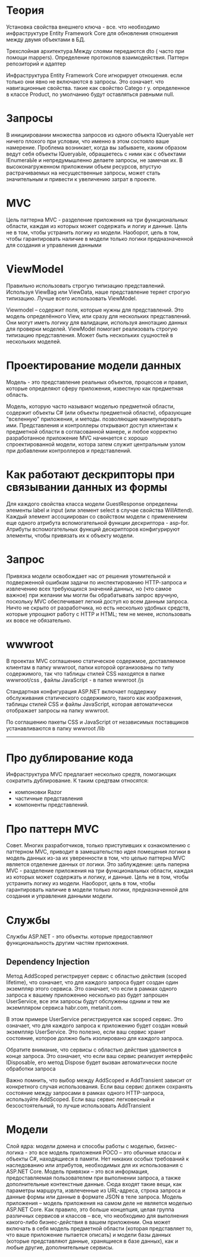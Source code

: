 # Теория

Установка свойства
внешнего ключа - все. что необходимо инфраструктуре Entity Framework Core для
обновления отношения между двумя объектами в БД.



Трехслойная архитектура.Между слоями передаются dto ( часто при помощи mappers). Определение протоколов взаимодействия. Паттерн репозиторий и адаптер


Инфраструктура Entity Framework Соге игнорирует отношения. если только они
явно не включаются в запросы. Это означает. что навигационные свойства. такие как
свойство Catego r y. определенное в классе Product, по умолчанию будут оставляться
равными null. 


# Запросы

В инициировании множества запросов из одного объекта IQueryaЫe<T> нет ничего плохого при условии, что именно в этом состояло ваше намерение. Проблема возникает, когда
вы забываете, каким образом ведут себя объекты IQueryaЬle<T>, обращаетесь с ними
как с объектами IEnumeraЫe<T> и непредумышленно делаете запросы, не замечая их.
В высоконагруженном приложении объем ресурсов, впустую растрачиваемых на несущественные запросы, может стать значительным и привести к увеличению затрат в проекте. 


# MVC

Цель паттерна MVC - разделение приложения на три функциональных области, каждая из которых может содержать и логиу и данные. Цель не в том, чтобы устранить логику из модели. Наоборот, цель в том, чтобы гарантировать наличие в модели только логики предназначенной для создания и управления данными

# ViewModel

Правильно использовать строгую типизацию представлений. Используя ViewBag или ViewData, наше представление теряет строгую типизацию.  Лучше всего использовать ViewModel.

Viewmodel – содержит поля, которые нужны для представлений. Это модель определённого View, или сразу для нескольких представлений. Они могут иметь логику для валидации, используя аннотацию данных для проверки моделей. ViewModel помогает реализовать строгую типизацию представления. Может быть нескольких сущностей в нескольких моделей.

# Проектирование модели данных

Модель - это представление реальных объектов, процессов и правил, которые определяют сферу приложения, известную как предметная
область. 

Модель, которую часто называют моделью предметной области, содержит объекты С# (или объекты предметной области), образующие "вселенную" приложения, и методы. позволяющие манипулировать ими. Представления и контроллеры открывают доступ клиентам к предметной области в согласованной манере, и любое корректно разработанное приложение MVC начинается с хорошо спроектированной модели, котора  затем служит центральным узлом при добавлении контроллеров и представлений. 

# Как работают дескрипторы при связывании данных из формы

Для каждого свойства класса модели GuestResponse определены элементы label и input (или элемент select в случае свойства WillAttend). Каждый элемент ассоциирован со свойством модели с применением еще одного атрибута вспомогательной функции дескриптора - asp-for.  Атрибуты вспомогательных функций дескрипторов конфигурируют элементы, чтобы привязать их к объекту модели.

# Запрос

Привязка модели освобождает нас от решения утомительной и подверженной ошибкам задачи по инспектированию НТТР-запроса и извлечению всех требующихся значений данных, но (что самое важное) при желании мы могли бы обрабатывать запрос вручную, поскольку MVC обеспечивает легкий доступ ко всем данным запроса. Ничто не скрыто от разработчика, но есть несколько удобных средств, которые упрощают работу с НТТР и HTML; тем не менее, использовать их вовсе не обязательно. 

# wwwroot

В проектах MVC соглашению статическое содержмое, доставляемое клиентам  в папку wwwroot, папки которой организованы по типу содержимого, так что таблицы стилей CSS находятся в папке wwwroot/css , файлы JavaScript - в папке wwwroot /js

Стандартная конфигурация ASP.NET включает поддержку обслуживания статического содержимого, такого как изображения, таблицы стилей CSS и файлы JavaScript, которая автоматически отображает запросы на папку wwwroot. 

По соглашению пакеты CSS и JavaScгipt от независимых поставщиков устанавливаются в папку wwwroot /lib

---

# Про дублирование кода

Инфраструктура MVC предлагает несколько средтв, помогающих сократить дублирование. 
К таким средтвам относятся:
- компоновки Razor
- частичные представления
- компоненты представлений. 


#  Про паттерн  MVC

Совет. Многих разработчиков, только приступивших к ознакомлению с паттерном MVC, приводит в замешательство идея помещения логики в модель данных из-за их уверенности
в том, что целью паттерна MVC является отделение данных от логики. Это заблуждение:
цель паперна MVC  -  разделение приложения на три функциональных области, каждая
из которых может содержать и логику, и данные. Цель не в том, чтобы устранить логику
из модели. Наоборот, цель в том, чтобы гарантировать наличие в модели только логики,
предназначенной для создания и управления данными модели.

# Службы

Службы ASP.NEТ - это объекты. которые предоставляют функциональность другим частям приложения.

## Dependency Injection

Метод AddScoped регистрирует сервис с областью действия (scoped lifetime), что означает, что для каждого запроса будет создан один экземпляр этого сервиса. Это означает, что если в рамках одного запроса к вашему приложению несколько раз будет запрошен UserService, все эти запросы будут обслужены одним и тем же экземпляром сервиса habr.com, metanit.com.

В этом примере UserService регистрируется как scoped сервис. Это означает, что для каждого запроса к приложению будет создан новый экземпляр UserService. Это полезно, если ваш сервис хранит состояние, которое должно быть изолировано для каждого запроса.

Обратите внимание, что сервисы с областью действия удаляются в конце запроса. Это означает, что если ваш сервис реализует интерфейс IDisposable, его метод Dispose будет вызван автоматически после обработки запроса

Важно помнить, что выбор между AddScoped и AddTransient зависит от конкретного случая использования. Если ваш сервис должен сохранять состояние между запросами в рамках одного HTTP-запроса, используйте AddScoped. Если ваш сервис легковесный и безсостоятельный, то лучше использовать AddTransient

# Модели

Слой ядра: модели домена и способы работы с моделью, бизнес-логика - это все модель приложения
POCO – это обычные классы и объекты C#, находящиеся в памяти. Нет никаких особых требований к наследованию или атрибутов, необходимых для их использования с ASP.NET Core.
Модель привязки – это вся информация, предоставляемая пользователем при выполнении запроса, а также дополнительные контекстные данные. Сюда входят такие вещи, как параметры маршрута, извлеченные из URL-адреса, строка запроса и данные формы или данные в формате JSON в теле запроса.
Модель приложения – модель приложения на самом деле не является моделью ASP.NET Core. Как правило, это больше концепция, целая группа различных сервисов и классов – все, что необходимо для выполнения какого-либо бизнес-действия в вашем приложении. Она может включать в себя модель предметной области (которая представляет то, что ваше приложение пытается описать) и модели базы данных (которые представляют данные, хранящиеся в базе данных), как и любые другие, дополнительные сервисы.

